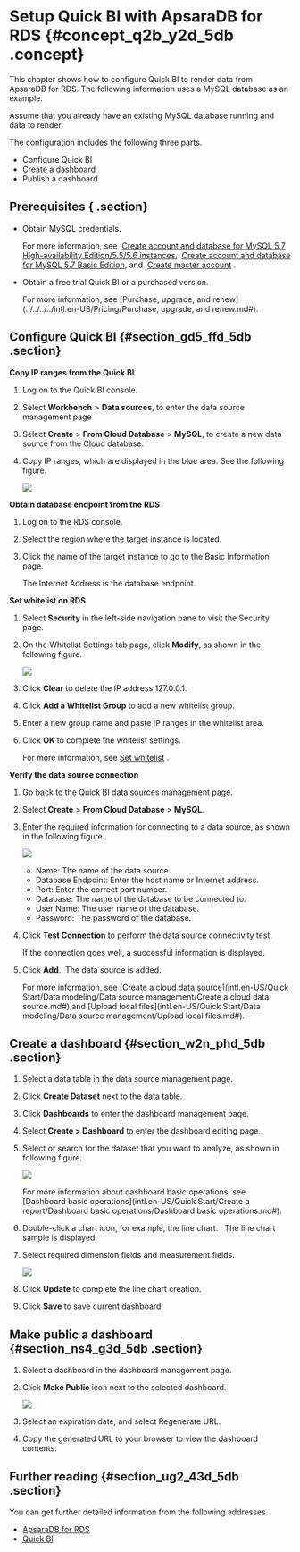 # Setup Quick BI with ApsaraDB for RDS {#concept_q2b_y2d_5db .concept}

This chapter shows how to configure Quick BI to render data from ApsaraDB for RDS. The following information uses a MySQL database as an example.

Assume that you already have an existing MySQL database running and data to render.

The configuration includes the following three parts.

-   Configure Quick BI
-   Create a dashboard
-   Publish a dashboard

## Prerequisites { .section}

-   Obtain MySQL credentials.

    For more information, see  [Create account and database for MySQL 5.7 High-availability Edition/5.5/5.6 instances](https://www.alibabacloud.com/help/doc-detail/26129.htm?spm=a2c63.p38356.a3.1.26854bd3feeGKO),  [Create account and database for MySQL 5.7 Basic Edition](https://www.alibabacloud.com/help/doc-detail/49015.htm?spm=a2c63.p38356.a3.2.26854bd3feeGKO), and  [Create master account](https://www.alibabacloud.com/help/doc-detail/26130.htm?spm=a2c63.p38356.a3.3.26854bd3feeGKO) .

-   Obtain a free trial Quick BI or a purchased version.

    For more information, see [Purchase, upgrade, and renew](../../../../intl.en-US/Pricing/Purchase, upgrade, and renew.md#).


## Configure Quick BI {#section_gd5_ffd_5db .section}

**Copy IP ranges from the Quick BI**

1.  Log on to the Quick BI console.
2.  Select **Workbench** \> **Data sources**, to enter the data source management page
3.  Select **Create** \> **From Cloud Database** \> **MySQL**, to create a new data source from the Cloud database.
4.  Copy IP ranges, which are displayed in the blue area. See the following figure.

    ![](http://static-aliyun-doc.oss-cn-hangzhou.aliyuncs.com/assets/img/9076/1134_en-US.png)


**Obtain database endpoint from the RDS**

1.  Log on to the RDS console.
2.  Select the region where the target instance is located.
3.  Click the name of the target instance to go to the Basic Information page. 

    The Internet Address is the database endpoint.


**Set whitelist on RDS**

1.  Select **Security** in the left-side navigation pane to visit the Security page.
2.  On the Whitelist Settings tab page, click **Modify**, as shown in the following figure.

    ![](http://static-aliyun-doc.oss-cn-hangzhou.aliyuncs.com/assets/img/9076/1137_en-US.png)

3.  Click **Clear** to delete the IP address 127.0.0.1.
4.  Click **Add a Whitelist Group** to add a new whitelist group.
5.  Enter a new group name and paste IP ranges in the whitelist area.
6.  Click **OK** to complete the whitelist settings.

    For more information, see [Set whitelist](https://www.alibabacloud.com/help/doc-detail/26198.htm?spm=a2c63.p38356.a3.5.26854bd3feeGKO) .


**Verify the data source connection**

1.  Go back to the Quick BI data sources management page.
2.  Select **Create** \> **From Cloud Database** \> **MySQL**.
3.  Enter the required information for connecting to a data source, as shown in the following figure.

    ![](http://static-aliyun-doc.oss-cn-hangzhou.aliyuncs.com/assets/img/9076/1140_en-US.png)

    -   Name: The name of the data source.
    -   Database Endpoint: Enter the host name or Internet address.
    -   Port: Enter the correct port number.
    -   Database: The name of the database to be connected to.
    -   User Name: The user name of the database.
    -   Password: The password of the database.
4.  Click **Test Connection** to perform the data source connectivity test.

    If the connection goes well, a successful information is displayed.

5.  Click **Add**.  The data source is added.

    For more information, see [Create a cloud data source](intl.en-US/Quick Start/Data modeling/Data source management/Create a cloud data source.md#) and [Upload local files](intl.en-US/Quick Start/Data modeling/Data source management/Upload local files.md#).


## Create a dashboard {#section_w2n_phd_5db .section}

1.  Select a data table in the data source management page.
2.  Click **Create Dataset** next to the data table.
3.  Click **Dashboards** to enter the dashboard management page.
4.  Select **Create \> Dashboard** to enter the dashboard editing page.
5.  Select or search for the dataset that you want to analyze, as shown in following figure.

    ![](http://static-aliyun-doc.oss-cn-hangzhou.aliyuncs.com/assets/img/9076/1150_en-US.png)

    For more information about dashboard basic operations, see [Dashboard basic operations](intl.en-US/Quick Start/Create a report/Dashboard basic operations/Dashboard basic operations.md#).

6.  Double-click a chart icon, for example, the line chart.   The line chart sample is displayed.
7.  Select required dimension fields and measurement fields. 

    ![](http://static-aliyun-doc.oss-cn-hangzhou.aliyuncs.com/assets/img/9076/1152_en-US.png)

8.  Click **Update** to complete the line chart creation.
9.  Click **Save** to save current dashboard.

## Make public a dashboard {#section_ns4_g3d_5db .section}

1.  Select a dashboard in the dashboard management page.
2.  Click **Make Public** icon next to the selected dashboard. 

    ![](http://static-aliyun-doc.oss-cn-hangzhou.aliyuncs.com/assets/img/9076/1158_en-US.png)

3.  Select an expiration date, and select Regenerate URL.
4.  Copy the generated URL to your browser to view the dashboard contents.

## Further reading {#section_ug2_43d_5db .section}

You can get further detailed information from the following addresses.

-   [ApsaraDB for RDS](https://www.alibabacloud.com/product/apsaradb-for-rds?spm=a2c63.p38356.a3.10.26854bd3feeGKO)
-   [Quick BI](https://www.alibabacloud.com/product/quickbi?spm=a2c63.p38356.a3.11.26854bd3feeGKO)

